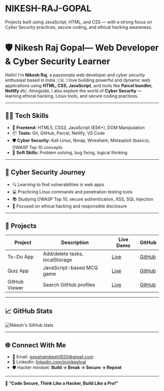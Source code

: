 # NIKESH-RAJ-GOPAL
Projects built using JavaScript, HTML, and CSS — with a strong focus on Cyber Security practices, secure coding, and ethical hacking awareness.

# 🛡️ Nikesh Raj Gopal— Web Developer & Cyber Security Learner

Hello! I'm **Nikesh Raj**, a passionate web developer and cyber security enthusiast based in India 🇮🇳. I love building powerful and dynamic web applications using **HTML, CSS, JavaScript**, and tools like **Parcel bundler, Netlify** etc. Alongside, I also explore the world of **Cyber Security** — learning ethical hacking, Linux tools, and secure coding practices.

---

## 👨‍💻 Tech Skills

- 🧱 **Frontend:** HTML5, CSS3, JavaScript (ES6+), DOM Manipulation
- 📦 **Tools:** Git, GitHub, Parcel, Netlify, VS Code
- 🛡️ **Cyber Security:** Kali Linux, Nmap, Wireshark, Metasploit (basics), OWASP Top 10 concepts
- 🧠 **Soft Skills:** Problem solving, bug fixing, logical thinking

---

## 🔐 Cyber Security Journey

- 🔍 Learning to find vulnerabilities in web apps
- 💻 Practicing Linux commands and penetration testing tools
- 📚 Studying OWASP Top 10, secure authentication, XSS, SQL Injection
- 🎯 Focused on ethical hacking and responsible disclosure

---

## 🚀 Projects

| Project | Description | Live Demo | GitHub |
|--------|-------------|-----------|--------|
| To-Do App | Add/delete tasks, localStorage | [Live](https://todo-nikesh.netlify.app) | [GitHub](https://github.com/nikeshraj/todo-app) |
| Quiz App | JavaScript-based MCQ game | [Live](https://quiz-nikesh.netlify.app) | [GitHub](https://github.com/nikeshraj/quiz-app) |
| GitHub Viewer | Search GitHub profiles | [Live](https://ghview-nikesh.netlify.app) | [GitHub](https://github.com/nikeshraj/github-viewer) |

---

## 📈 GitHub Stats

![Nikesh's GitHub stats](https://github-readme-stats.vercel.app/api?username=nikeshraj&show_icons=true&theme=tokyonight)

---

## 🌐 Connect With Me

- 📧 Email: gopalrajnikesh1920@gmail.com
- 💼 LinkedIn: [linkedin.com/in/nikeshraj](https://linkedin.com/in/https://www.linkedin.com/nikesh-raj-gopal)
- 🛡️ Hacker mindset: **Build → Break → Secure → Repeat**

---

**🎯 “Code Secure, Think Like a Hacker, Build Like a Pro!”**

